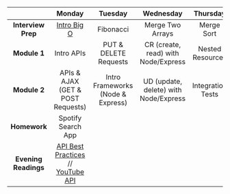 |  | Monday | Tuesday | Wednesday | Thursday | Friday |
| :----------: | :----------: | :----------: | :----------: | :----------: | :----------: |
| **Interview Prep** | [Intro Big O](../w3_d1_0_big_o) | Fibonacci | Merge Two Arrays | Merge Sort | Review |
| **Module 1** | Intro APIs | PUT & DELETE Requests | CR (create, read) with Node/Express | Nested Resources | Review |
| **Module 2** | APIs & AJAX (GET & POST Requests) | Intro Frameworks (Node & Express) | UD (update, delete) with Node/Express | Integration Tests | Weekend Lab |
| **Homework** | Spotify Search App |  |  |  |  |
| **Evening Readings** | [API Best Practices](http://piwik.org/blog/2008/01/how-to-design-an-api-best-practises-concepts-technical-aspects) // [YouTube API](http://www.codecademy.com/en/tracks/youtube) |  |  |  |  |
